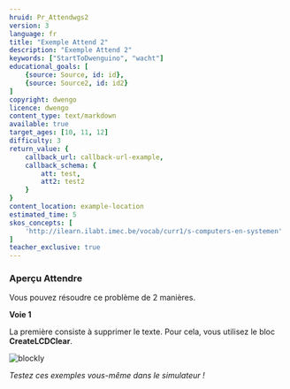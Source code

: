 ```yaml
---
hruid: Pr_Attendwgs2
version: 3
language: fr
title: "Exemple Attend 2"
description: "Exemple Attend 2"
keywords: ["StartToDwenguino", "wacht"]
educational_goals: [
    {source: Source, id: id}, 
    {source: Source2, id: id2}
]
copyright: dwengo
licence: dwengo
content_type: text/markdown
available: true
target_ages: [10, 11, 12]
difficulty: 3
return_value: {
    callback_url: callback-url-example,
    callback_schema: {
        att: test,
        att2: test2
    }
}
content_location: example-location
estimated_time: 5
skos_concepts: [
    'http://ilearn.ilabt.imec.be/vocab/curr1/s-computers-en-systemen'
]
teacher_exclusive: true
---
```


### Aperçu Attendre

Vous pouvez résoudre ce problème de 2 manières.

**Voie 1**

La première consiste à supprimer le texte. Pour cela, vous utilisez le bloc **CreateLCDClear**.

![blockly](@learning-object/WACHTwgs2/fr/3)

*Testez ces exemples vous-même dans le simulateur !*
